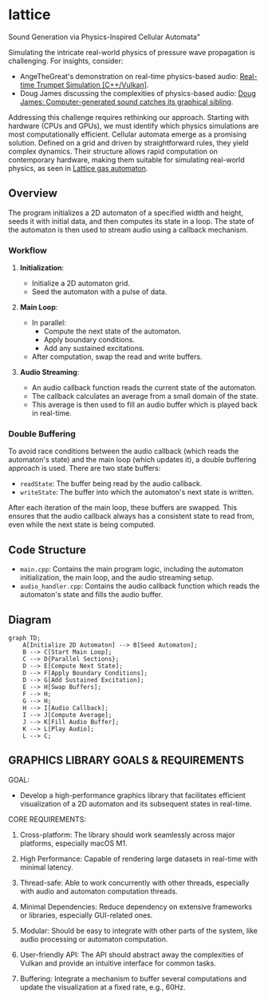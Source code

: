 # lattice

Sound Generation via Physics-Inspired Cellular Automata"

Simulating the intricate real-world physics of pressure wave propagation is challenging. For insights, consider:
- AngeTheGreat's demonstration on real-time physics-based audio: [Real-time Trumpet Simulation [C++/Vulkan]](https://youtu.be/rGNUHigqUBM?t=119).
- Doug James discussing the complexities of physics-based audio: [Doug James: Computer-generated sound catches its graphical sibling](https://youtu.be/10zK-3SjTeY?t=479).

Addressing this challenge requires rethinking our approach. Starting with hardware (CPUs and GPUs), we must identify which physics simulations are most computationally efficient. Cellular automata emerge as a promising solution. Defined on a grid and driven by straightforward rules, they yield complex dynamics. Their structure allows rapid computation on contemporary hardware, making them suitable for simulating real-world physics, as seen in [Lattice gas automaton](https://en.wikipedia.org/wiki/Lattice_gas_automaton).





## Overview

The program initializes a 2D automaton of a specified width and height, seeds it with initial data, and then computes its state in a loop. The state of the automaton is then used to stream audio using a callback mechanism.

### Workflow

1. **Initialization**:
   - Initialize a 2D automaton grid.
   - Seed the automaton with a pulse of data.

2. **Main Loop**:
   - In parallel:
     - Compute the next state of the automaton.
     - Apply boundary conditions.
     - Add any sustained excitations.
   - After computation, swap the read and write buffers.

3. **Audio Streaming**:
   - An audio callback function reads the current state of the automaton.
   - The callback calculates an average from a small domain of the state.
   - This average is then used to fill an audio buffer which is played back in real-time.

### Double Buffering

To avoid race conditions between the audio callback (which reads the automaton's state) and the main loop (which updates it), a double buffering approach is used. There are two state buffers:
- `readState`: The buffer being read by the audio callback.
- `writeState`: The buffer into which the automaton's next state is written.

After each iteration of the main loop, these buffers are swapped. This ensures that the audio callback always has a consistent state to read from, even while the next state is being computed.

## Code Structure

- `main.cpp`: Contains the main program logic, including the automaton initialization, the main loop, and the audio streaming setup.
- `audio_handler.cpp`: Contains the audio callback function which reads the automaton's state and fills the audio buffer.

## Diagram

```mermaid
graph TD;
    A[Initialize 2D Automaton] --> B[Seed Automaton];
    B --> C[Start Main Loop];
    C --> D{Parallel Sections};
    D --> E[Compute Next State];
    D --> F[Apply Boundary Conditions];
    D --> G[Add Sustained Excitation];
    E --> H[Swap Buffers];
    F --> H;
    G --> H;
    H --> I[Audio Callback];
    I --> J[Compute Average];
    J --> K[Fill Audio Buffer];
    K --> L[Play Audio];
    L --> C;
```

## GRAPHICS LIBRARY GOALS & REQUIREMENTS

GOAL:
- Develop a high-performance graphics library that facilitates efficient
  visualization of a 2D automaton and its subsequent states in real-time.

CORE REQUIREMENTS:

1. Cross-platform: The library should work seamlessly across major platforms,
   especially macOS M1.

2. High Performance: Capable of rendering large datasets in real-time with minimal
   latency.

3. Thread-safe: Able to work concurrently with other threads, especially with audio
   and automaton computation threads.

4. Minimal Dependencies: Reduce dependency on extensive frameworks or libraries,
   especially GUI-related ones.

5. Modular: Should be easy to integrate with other parts of the system, like audio
   processing or automaton computation.

6. User-friendly API: The API should abstract away the complexities of Vulkan and
   provide an intuitive interface for common tasks.

7. Buffering: Integrate a mechanism to buffer several computations and update the 
   visualization at a fixed rate, e.g., 60Hz.


